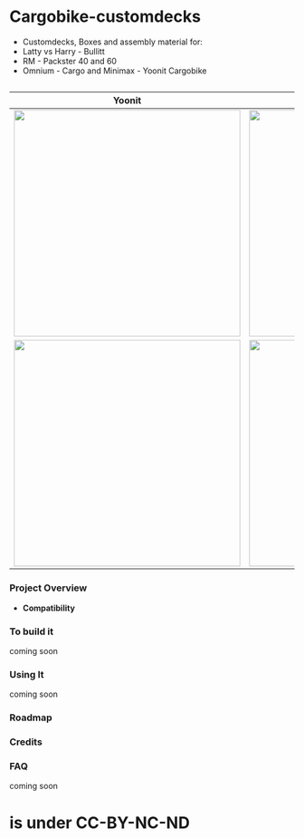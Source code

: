 



# Cargobike-customdecks

- Customdecks, Boxes and assembly material for:
 - Latty vs Harry - Bullitt
  - RM - Packster 40 and 60
   - Omnium - Cargo and Minimax 
    - Yoonit Cargobike

##
| Yoonit  | Flipdeck|
|----------|----------|
| <img src="https://github.com/kallibaba/Cargobike-customdecks/blob/main/Yoonit%20Bike/IMG_0534.PNG" width="400"> | <img src="https://github.com/kallibaba/Cargobike-customdecks/blob/main/Yoonit%20Bike/IMG_0535.PNG" width="400"> |
| <img src="https://github.com/kallibaba/Cargobike-customdecks/blob/main/Yoonit%20Bike/IMG_0536.PNG" width="400"> | <img src="https://github.com/kallibaba/Cargobike-customdecks/blob/main/Yoonit%20Bike/IMG_0537.PNG" width="400">  |

### Project Overview


- **Compatibility** 


### To build it

coming soon


### Using It

coming soon


### Roadmap


### Credits


### FAQ

coming soon

# is under CC-BY-NC-ND
